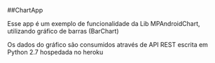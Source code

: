 ##ChartApp

Esse app é um exemplo de funcionalidade da Lib MPAndroidChart, utilizando
gráfico de barras (BarChart)

Os dados do gráfico são consumidos através de API REST escrita em Python 2.7 hospedada no heroku
